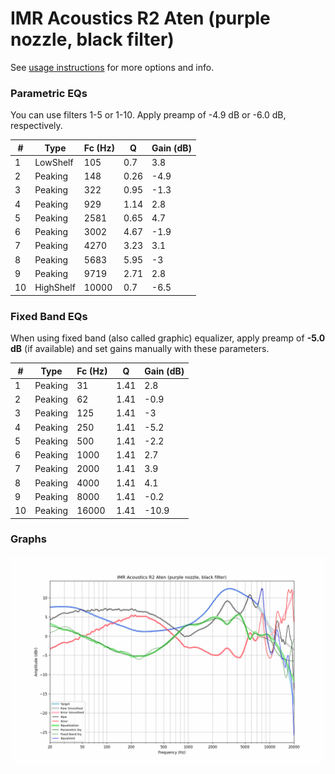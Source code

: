 # IMR Acoustics R2 Aten (purple nozzle, black filter)
See [usage instructions](https://github.com/jaakkopasanen/AutoEq#usage) for more options and info.

### Parametric EQs
You can use filters 1-5 or 1-10. Apply preamp of -4.9 dB or -6.0 dB, respectively.

|   # | Type      |   Fc (Hz) |    Q |   Gain (dB) |
|-----|-----------|-----------|------|-------------|
|   1 | LowShelf  |       105 | 0.7  |         3.8 |
|   2 | Peaking   |       148 | 0.26 |        -4.9 |
|   3 | Peaking   |       322 | 0.95 |        -1.3 |
|   4 | Peaking   |       929 | 1.14 |         2.8 |
|   5 | Peaking   |      2581 | 0.65 |         4.7 |
|   6 | Peaking   |      3002 | 4.67 |        -1.9 |
|   7 | Peaking   |      4270 | 3.23 |         3.1 |
|   8 | Peaking   |      5683 | 5.95 |        -3   |
|   9 | Peaking   |      9719 | 2.71 |         2.8 |
|  10 | HighShelf |     10000 | 0.7  |        -6.5 |

### Fixed Band EQs
When using fixed band (also called graphic) equalizer, apply preamp of **-5.0 dB** (if available) and set gains manually with these parameters.

|   # | Type    |   Fc (Hz) |    Q |   Gain (dB) |
|-----|---------|-----------|------|-------------|
|   1 | Peaking |        31 | 1.41 |         2.8 |
|   2 | Peaking |        62 | 1.41 |        -0.9 |
|   3 | Peaking |       125 | 1.41 |        -3   |
|   4 | Peaking |       250 | 1.41 |        -5.2 |
|   5 | Peaking |       500 | 1.41 |        -2.2 |
|   6 | Peaking |      1000 | 1.41 |         2.7 |
|   7 | Peaking |      2000 | 1.41 |         3.9 |
|   8 | Peaking |      4000 | 1.41 |         4.1 |
|   9 | Peaking |      8000 | 1.41 |        -0.2 |
|  10 | Peaking |     16000 | 1.41 |       -10.9 |

### Graphs
![](./IMR%20Acoustics%20R2%20Aten%20(purple%20nozzle,%20black%20filter).png)
